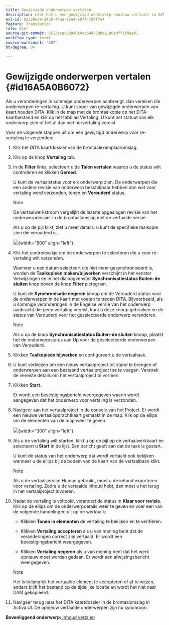 ```yaml
---
title: Gewijzigde onderwerpen vertalen
description: Leer hoe u een gewijzigd onderwerp opnieuw vertaalt in AEM hulplijnen.
exl-id: b3228ea9-24a8-44aa-8ba4-e8f44754ffe4
feature: Translation
role: User
source-git-commit: 0513ecac38840a4cc649758bd1180edff1f8aed1
workflow-type: tm+mt
source-wordcount: '607'
ht-degree: 0%

---
```


# Gewijzigde onderwerpen vertalen {#id16A5A0B6072}

Als u veranderingen in sommige onderwerpen aanbrengt, dan vereisen die onderwerpen re-vertaling. U kunt spoor van gewijzigde onderwerpen van kaart houden DITA. Klik in de map met de brontaalkopie op het DITA-kaartbestand en klik op het tabblad Vertaling. U kunt het statuut van elk onderwerp zien of het al dan niet hervertaling vereist.

Voer de volgende stappen uit om een gewijzigd onderwerp voor re-vertaling te verzenden:

1. Klik het DITA kaartdossier van de brontaalexemplaaromslag.

1. Klik op de knop **Vertaling** tab.

1. In de **Filter** links, selecteert u de **Talen vertalen** waarop u de status wilt controleren en klikken **Gereed**.

   U kunt de vertaalstatus voor elk onderwerp zien. De onderwerpen die een andere revisie van onderwerp beschikbaar hebben dan wat voor vertaling werd verzonden, tonen en **Verouderd** status.

   >[!NOTE]
   >
   > De vertaalwerkstroom vergelijkt de laatste opgeslagen revisie van het onderwerpdossier in de brontaalomslag met de vertaalde versie.

   Als u op de pijl klikt, ziet u meer details. u kunt de specifieke taalkopie zien die verouderd is.

   ![](images/out-of-sync-uuid.png){width="800" align="left"}

1. Klik het controlevakje om de onderwerpen te selecteren die u voor re-vertaling wilt verzenden.

   Wanneer u een datum selecteert die niet meer gesynchroniseerd is, worden de **Taalkopieën maken/bijwerken** verschijnt in het venster Verwijzingen en in het dialoogvenster **Synchronisatiestatus Buiten-de sluiten** knop boven de knop **Filter** pictogram.

   U kunt de **Synchronisatie negeren** knoop om de Verouderd status voor de onderwerpen in de kaart met voeten te treden DITA. Bijvoorbeeld, als u sommige veranderingen in de Engelse versie van het onderwerp aanbracht die geen vertaling vereist, kunt u deze knoop gebruiken en de status van Verouderd voor het geselecteerde onderwerp veranderen.

   >[!NOTE]
   >
   > Als u op de knop **Synchronisatiestatus Buiten-de sluiten** knoop, plaatst het de onderwerpstatus aan Up voor de geselecteerde onderwerpen van Verouderd.

1. Klikken **Taalkopieën bijwerken** en configureert u de vertaaltaak.

1. U kunt verkiezen om een nieuw vertaalproject tot stand te brengen of onderwerpen aan een bestaand vertaalproject toe te voegen. Verstrek de vereiste details om het vertaalproject te vormen.

1. Klikken **Start**.

   Er wordt een bevestigingsbericht weergegeven waarin wordt aangegeven dat het onderwerp voor vertaling is verzonden.

1. Navigeer aan het vertaalproject in de console van het Project. Er wordt een nieuwe vertaalopdrachtkaart gemaakt in de map. Klik op de ellips om de elementen van de map weer te geven.

   ![](images/incremental-job.PNG){width="300" align="left"}

1. Als u de vertaling wilt starten, klikt u op de pijl op de vertaalwerkkaart en selecteert u **Start** in de lijst. Een bericht geeft aan dat de taak is gestart.

   U kunt de status van het onderwerp dat wordt vertaald ook bekijken wanneer u de ellips bij de bodem van de kaart van de vertaalbaan klikt.

   >[!NOTE]
   >
   > Als u de vertaalservice Human gebruikt, moet u de inhoud exporteren voor vertaling. Zodra u de vertaalde inhoud hebt, dan moet u het terug in het vertaalproject invoeren.

1. Nadat de vertaling is voltooid, verandert de status in **Klaar voor revisie**. Klik op de ellips om de onderwerpdetails weer te geven en voer een van de volgende handelingen uit op de werkbalk:

   - Klikken **Tonen in elementen** de vertaling te bekijken en te verifiëren.

   - Klikken **Vertaling accepteren** als u van mening bent dat de veranderingen correct zijn vertaald. Er wordt een bevestigingsbericht weergegeven.

   - Klikken **Vertaling negeren** als u van mening bent dat het werk opnieuw moet worden gedaan. Er wordt een afwijzingsbericht weergegeven.

   >[!NOTE]
   >
   > Het is belangrijk het vertaalde element te accepteren of af te wijzen, anders blijft het bestand op de tijdelijke locatie en wordt het niet naar DAM gekopieerd.

1. Navigeer terug naar het DITA kaartdossier in de brontaalomslag in Activa UI. De opnieuw vertaalde onderwerpen zijn nu synchroon.


**Bovenliggend onderwerp:**[ Inhoud vertalen](translation.md)
